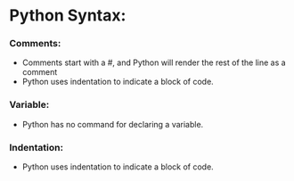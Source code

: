 # Python Syntax:

### Comments:
- Comments start with a #, and Python will render the rest of the line as a comment
- Python uses indentation to indicate a block of code.

### Variable:
- Python has no command for declaring a variable.

### Indentation:
- Python uses indentation to indicate a block of code.

### 
